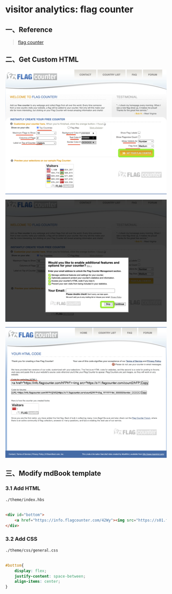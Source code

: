 # visitor analytics: flag counter

## 一、Reference

> [flag counter](https://flagcounter.com/)

## 二、Get Custom HTML

![flagcounter](https://github.com/Kua-Fu/blog-book-images/blob/main/mdbook/flagCounter1.png?raw=true)

![flagcounter](https://github.com/Kua-Fu/blog-book-images/blob/main/mdbook/flagCounter2.png?raw=true)

![flagcounter](https://github.com/Kua-Fu/blog-book-images/blob/main/mdbook/flagCounter3.png?raw=true)

## 三、Modify mdBook template

### 3.1 Add HTML 

`./theme/index.hbs`

```html

<div id="bottom"> 
	<a href="https://info.flagcounter.com/42Wy"><img src="https://s01.flagcounter.com/count/42Wy/bg_FFFFFF/txt_000000/border_CCCCCC/columns_3/maxflags_9/viewers_0/labels_0/pageviews_1/flags_0/percent_0/" alt="Flag Counter" border="0"></a>
</div>   	 
```

### 3.2 Add CSS

`./theme/css/general.css`

```CSS

#bottom{
    display: flex;
    justify-content: space-between;
    align-items: center;
}


```
